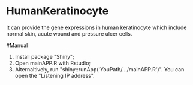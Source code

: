 # HumanKeratinocyte
It can provide the gene expressions in human keratinocyte which include normal skin, acute wound and pressure ulcer cells.

#Manual

1) Install package "Shiny";
2) Open mainAPP.R with Rstudio;
3) Alternaltively, run "shiny::runApp('YouPath/.../mainAPP.R')". You can open the "Listening IP address".
